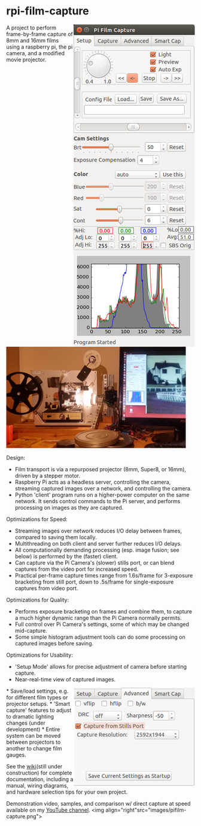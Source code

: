 # rpi-film-capture

<img align="right" src="images/pifilm-setup.png">
A project to perform frame-by-frame capture of 8mm and 16mm films using a raspberry pi, the pi camera, and a modified movie projector. 
<img src="images/super8setup.jpg" width="480">

Design:
* Film transport is via a repurposed projector (8mm, Super8, or 16mm), driven by a stepper motor. 
* Raspberry Pi acts as a headless server, controlling the camera, streaming captured images over a network, and controlling the camera.
* Python 'client' program runs on a higher-power computer on the same network. It sends control commands to the Pi server, and performs processing on images as they are captured.

Optimizations for Speed:
* Streaming images over network reduces I/O delay between frames, compared to saving them locally.
* Multithreading on both client and server further reduces I/O delays.
* All computationally demanding processing (esp. image fusion; see below) is performed by the (faster) client.
* Can capture via the Pi Camera's (slower) stills port, or can blend captures from the video port for increased speed.
* Practical per-frame capture times range from 1.6s/frame for 3-exposure bracketing from still port, down to .5s/frame for single-exposure captures from video port.

Optimizations for Quality:
* Performs exposure bracketing on frames and combine them, to capture a much higher dynamic range than the Pi Camera normally permits.
* Full control over Pi Camera's settings, some of which may be changed mid-capture.
* Some simple histogram adjustment tools can do some processing on captured images before saving.

Optimizations for Usability:
* 'Setup Mode' allows for precise adjustment of camera before starting capture.
* Near-real-time view of captured images.
<img  align="right" src="images/pifilm-advanced.png">
* Save/load settings, e.g. for different film types or projector setups.
* 'Smart capture' features to adjust to dramatic lighting changes (under development)
* Entire system can be moved between projectors to another to change film gauges.

See the [wiki](https://github.com/jphfilm/rpi-film-capture/wiki)(still under construction) for complete documentation, including a manual, wiring diagrams, and hardware selection tips for your own project.

Demonstration video, samples, and comparison w/ direct capture at speed available on my [YouTube channel](https://www.youtube.com/channel/UCQi6WqZvf4OT9eOhWeVfKMg).
<img  align="right"src="images/pifilm-capture.png">

